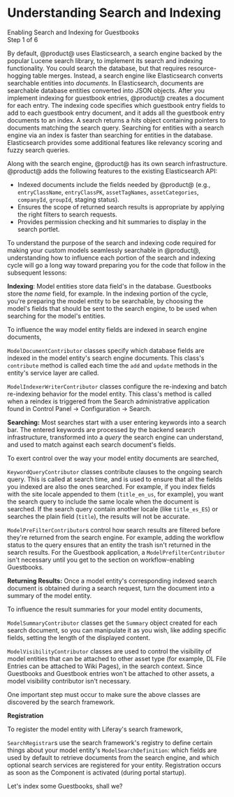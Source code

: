 # Understanding Search and Indexing [](id=understanding-search-and-indexing)

<div class="learn-path-step">
    <p>Enabling Search and Indexing for Guestbooks<br>Step 1 of 6</p>
</div>

By default, @product@ uses Elasticsearch, a search engine backed by the popular
Lucene search library, to implement its search and indexing functionality. You
could search the database, but that requires resource-hogging table merges.
Instead, a search engine like Elasticsearch converts searchable entities into
*documents*. In Elasticsearch, documents are searchable database entities
converted into JSON objects. After you implement indexing for guestbook entries,
@product@ creates a document for each entry. The indexing code specifies which
guestbook entry fields to add to each guestbook entry document, and it adds all
the guestbook entry documents to an index. A search returns a *hits* object
containing pointers to documents matching the search query. Searching for
entities with a search engine via an index is faster than searching for entities
in the database. Elasticsearch provides some additional features like relevancy
scoring and fuzzy search queries. 

Along with the search engine, @product@ has its own search infrastructure.
@product@ adds the following features to the existing Elasticsearch API: 

-   Indexed documents include the fields needed by @product@ (e.g., 
    `entryClassName`, `entryClassPK`, `assetTagNames`, `assetCategories`, 
    `companyId`, `groupId`, staging status). 
-   Ensures the scope of returned search results is appropriate by applying 
    the right filters to search requests. 
-   Provides permission checking and hit summaries to display in the search 
    portlet. 

To understand the purpose of the search and indexing code required for making
your custom models seamlessly searchable in @product@, understanding how to
influence each portion of the search and indexing cycle will go a long way
toward preparing you for the code that follow in the subsequent lessons:

**Indexing**: Model entities store data field's in the database. Guestbooks
store the _name_ field, for example. In the indexing portion of the cycle,
you're preparing the model entity to be searchable, by choosing the model's
fields that should be sent to the search engine, to be used when searching for
the model's entities.

To influence the way model entity fields are indexed in search engine documents,

`ModelDocumentContributor` classes specify which database fields are indexed in
the model entity's search engine documents. This class's `contribute` method is
called each time the `add` and `update` methods in the entity's service layer
are called.

`ModelIndexerWriterContributor` classes configure the re-indexing and batch
re-indexing behavior for the model entity. This class's method is called when a
reindex is triggered from the Search administrative application found in Control
Panel &rarr; Configuration &rarr; Search.

**Searching:** Most searches start with a user entering keywords into a search
bar. The entered keywords are processed by the backend search infrastructure,
transformed into a *query* the search engine can understand, and used to match
against each search document's fields.

To exert control over the way your model entity documents are searched, 

`KeywordQueryContributor` classes contribute clauses to the ongoing search
query. This is called at search time, and is used to ensure that all the fields
you indexed are also the ones searched. For example, if you index fields with
the site locale appended to them (`title_en_us`, for example), you want the
search query to include the same locale when the document is searched.  If the
search query contain another locale (like `title_es_ES`) or searches the plain
field (`title`), the results will not be accurate.

`ModelPreFilterContributor`s control how search results are filtered before
they're returned from the search engine. For example, adding the workflow status
to the query ensures that an entity the trash isn't returned in the search
results. For the Guestbook application, a `ModelPrefilterContributor` isn't
necessary until you get to the section on workflow-enabling Guestbooks.

**Returning Results:** Once a model entity's corresponding indexed search
document is obtained during a search request, turn the document into a summary
of the model entity.

To influence the result summaries for your model entity documents, 

`ModelSummaryContributor` classes get the `Summary` object created for each
search document, so you can manipulate it as you wish, like adding specific
fields, setting the length of the displayed content.

`ModelVisibilityContributor` classes are used to control the visibility of model
entities that can be attached to other asset type (for example, DL File
Entries can be attached to Wiki Pages), in the search context. Since Guestbooks
and Guestbook entries won't be attached to other assets, a model visibility
contributor isn't necessary.

One important step must occur to make sure the above classes are discovered by
the search framework. 

**Registration**

To register the model entity with Liferay's search framework,

`SearchRegistrar`s use the search framework's registry to define certain things
about your model entity's `ModelSearchDefinition`: which fields are used by
default to retrieve documents from the search engine, and which optional search
services are registered for your entity. Registration occurs as soon as the
Component is activated (during portal startup).

Let's index some Guestbooks, shall we? 
